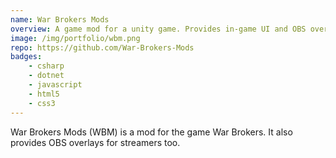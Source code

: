 ```yaml
---
name: War Brokers Mods
overview: A game mod for a unity game. Provides in-game UI and OBS overlays.
image: /img/portfolio/wbm.png
repo: https://github.com/War-Brokers-Mods
badges:
    - csharp
    - dotnet
    - javascript
    - html5
    - css3
---
```


War Brokers Mods (WBM) is a mod for the game War Brokers. It also provides OBS overlays for streamers too.
